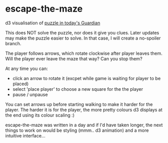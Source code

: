 # escape-the-maze
d3 visualisation of [puzzle in today's Guardian](https://www.theguardian.com/science/2018/may/07/can-you-solve-it-im-a-mathematician-get-me-out-of-here)

This does NOT solve the puzzle, nor does it give you clues.
Later updates may make the puzzle easier to solve. In that case, I will create a no-spoiler branch.

The player follows arrows, which rotate clockwise after player leaves them.
Will the player ever leave the maze that way?
Can you stop them?

At any time you can:
* click an arrow to rotate it (excpet while game is waiting for player to be placed)
* select 'place player' to choose a new square for the the player 
* pause / unpause

You can set arrows up before starting walking to make it harder for the player.
The harder it is for the player, the more pretty colours d3 displays at the end using its colour scaling :)



escape-the-maze was written in a day and if I'd have taken longer, the next things to work on would be styling (mmm.. d3 animation) and a more intuitive interface...

